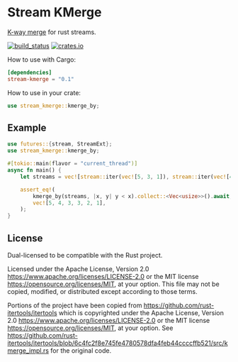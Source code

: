 # Stream KMerge

[K-way merge](https://en.wikipedia.org/wiki/K-way_merge_algorithm) for rust streams.

[![build_status](https://github.com/tvrg/stream-kmerge/actions/workflows/ci.yml/badge.svg)](https://github.com/tvrg/stream-kmerge/actions)
[![crates.io](https://img.shields.io/crates/v/stream-kmerge.svg)](https://crates.io/crates/stream-kmerge)

How to use with Cargo:

```toml
[dependencies]
stream-kmerge = "0.1"
```

How to use in your crate:

```rust
use stream_kmerge::kmerge_by;
```

## Example

```rust
use futures::{stream, StreamExt};
use stream_kmerge::kmerge_by;

#[tokio::main(flavor = "current_thread")]
async fn main() {
    let streams = vec![stream::iter(vec![5, 3, 1]), stream::iter(vec![4, 3, 2])];

    assert_eq!(
        kmerge_by(streams, |x, y| y < x).collect::<Vec<usize>>().await,
        vec![5, 4, 3, 3, 2, 1],
    );
}
```

## License

Dual-licensed to be compatible with the Rust project.

Licensed under the Apache License, Version 2.0
https://www.apache.org/licenses/LICENSE-2.0 or the MIT license
https://opensource.org/licenses/MIT, at your
option. This file may not be copied, modified, or distributed
except according to those terms.

Portions of the project have been copied from
https://github.com/rust-itertools/itertools which is copyrighted under the
Apache License, Version 2.0 https://www.apache.org/licenses/LICENSE-2.0 or the
MIT license https://opensource.org/licenses/MIT, at your option. See
https://github.com/rust-itertools/itertools/blob/6c4fc2f8e745fe4780578dfa4feb44ccccffb521/src/kmerge_impl.rs
for the original code.
